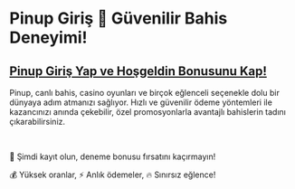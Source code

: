 # Pinup Giriş 🎲 Güvenilir Bahis Deneyimi!

## [Pinup Giriş Yap ve Hoşgeldin Bonusunu Kap!](https://winzhub.org/?utm_source=Pinup&utm_medium=referral)

Pinup, canlı bahis, casino oyunları ve birçok eğlenceli seçenekle dolu bir dünyaya adım atmanızı sağlıyor. Hızlı ve güvenilir ödeme yöntemleri ile kazancınızı anında çekebilir, özel promosyonlarla avantajlı bahislerin tadını çıkarabilirsiniz. 

<br>

🎁 Şimdi kayıt olun, deneme bonusu fırsatını kaçırmayın!

💰 Yüksek oranlar, ⚡ Anlık ödemeler, 🔥 Sınırsız eğlence!
